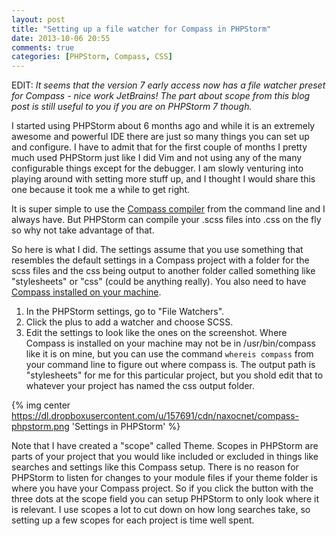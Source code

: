 ```yaml
---
layout: post
title: "Setting up a file watcher for Compass in PHPStorm"
date: 2013-10-06 20:55
comments: true
categories: [PHPStorm, Compass, CSS]
---
```

EDIT: _It seems that the version 7 early access now has a file watcher preset for Compass - nice work JetBrains! The part about scope from this blog post is still useful to you if you are on PHPStorm 7 though._

I started using PHPStorm about 6 months ago and while it is an extremely awesome and powerful IDE there are just so many things you can set up and configure. I have to admit that for the first couple of months I pretty much used PHPStorm just like I did Vim and not using any of the many configurable things except for the debugger. I am slowly venturing into playing around with setting more stuff up, and I thought I would share this one because it took me a while to get right.

It is super simple to use the [Compass compiler](http://compass-style.org/) from the command line and I always have. But PHPStorm can compile your .scss files into .css on the fly so why not take advantage of that.

So here is what I did. The settings assume that you use something that resembles the default settings in a Compass project with a folder for the scss files and the css being output to another folder called something like "stylesheets" or "css" (could be anything really). You also need to have [Compass installed on your machine](http://compass-style.org/install/).

1. In the PHPStorm settings, go to "File Watchers".
2. Click the plus to add a watcher and choose SCSS.
3. Edit the settings to look like the ones on the screenshot. Where Compass is installed on your machine may not be in /usr/bin/compass like it is on mine, but you can use the command `whereis compass` from your command line to figure out where compass is. The output path is "stylesheets" for me for this particular project, but you shold edit that to whatever your project has named the css output folder.

{% img center https://dl.dropboxusercontent.com/u/157691/cdn/naxocnet/compass-phpstorm.png 'Settings in PHPStorm' %}

Note that I have created a "scope" called Theme. Scopes in PHPStorm are parts of your project that you would like included or excluded in things like searches and settings like this Compass setup. There is no reason for PHPStorm to listen for changes to your module files if your theme folder is where you have your Compass project. So if you click the button with the three dots at the scope field you can setup PHPStorm to only look where it is relevant. I use scopes a lot to cut down on how long searches take, so setting up a few scopes for each project is time well spent. 
